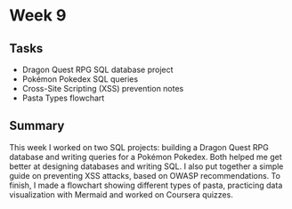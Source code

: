 # Week 9

## Tasks
- Dragon Quest RPG SQL database project  
- Pokémon Pokedex SQL queries  
- Cross-Site Scripting (XSS) prevention notes  
- Pasta Types flowchart  

## Summary
This week I worked on two SQL projects: building a Dragon Quest RPG database and writing queries for a Pokémon Pokedex. Both helped me get better at designing databases and writing SQL. I also put together a simple guide on preventing XSS attacks, based on OWASP recommendations. To finish, I made a flowchart showing different types of pasta, practicing data visualization with Mermaid and worked on Coursera quizzes.
